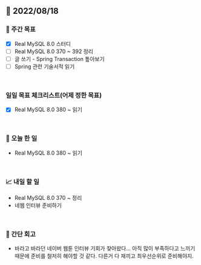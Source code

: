 ## 📅 2022/08/18


### 👏 주간 목표

- [x] Real MySQL 8.0 스터디
- [ ] Real MySQL 8.0 370 ~ 392 정리
- [ ] 글 쓰기 - Spring Transaction 톺아보기
- [ ] Spring 관련 기술서적 읽기

<br/>

### 일일 목표 체크리스트(어제 정한 목표)

- [x] Real MySQL 8.0 380 ~ 읽기

<br/>

### 💯 오늘 한 일

- Real MySQL 8.0 380 ~ 읽기

<br/>

### 📈 내일 할 일

- Real MySQL 8.0 370 ~ 정리
- 네웹 인터뷰 준비하기

<br/>

### 🤔 간단 회고
 
- 바라고 바라던 네이버 웹툰 인터뷰 기회가 찾아왔다... 아직 많이 부족하다고 느끼기 때문에 
준비를 철저히 해야할 것 같다. 다른거 다 재끼고 최우선순위로 준비해야지.

